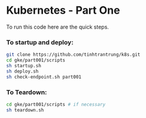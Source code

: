# Kubernetes - Part One

To run this code here are the quick steps.

### To startup and deploy:
```bash
git clone https://github.com/tinhtrantrung/k8s.git
cd gke/part001/scripts
sh startup.sh
sh deploy.sh
sh check-endpoint.sh part001
```

### To Teardown:
```bash
cd gke/part001/scripts # if necessary
sh teardown.sh
```